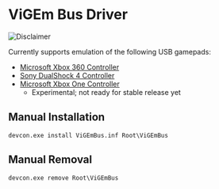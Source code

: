 # ViGEm Bus Driver

![Disclaimer](http://nefarius.at/public/Alpha-Disclaimer.png)

Currently supports emulation of the following USB gamepads:
- [Microsoft Xbox 360 Controller](https://en.wikipedia.org/wiki/Xbox_360_controller)
- [Sony DualShock 4 Controller](https://en.wikipedia.org/wiki/DualShock#DualShock_4)
- [Microsoft Xbox One Controller](https://en.wikipedia.org/wiki/Xbox_One_Controller)
  - Experimental; not ready for stable release yet

## Manual Installation
```
devcon.exe install ViGEmBus.inf Root\ViGEmBus
```

## Manual Removal
```
devcon.exe remove Root\ViGEmBus
```
